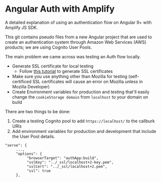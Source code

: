 # Angular Auth with Amplify
A detailed explanation of using an authentication flow on Angular 9+ with Amplify JS SDK.

This git contains pseudo files from a new Angular project that are used to create an authentication system through Amazon Web Services (AWS) products; we are using Cognito User Pools.

The main problem we came across was testing an Auth flow locally.

* Generate SSL certificate for local testing
  * Follow [this tutorial](https://gist.github.com/cecilemuller/9492b848eb8fe46d462abeb26656c4f8) to generate SSL certificates
* Make sure you use anything other than Mozilla for testing (self-certificed SSL certificates will cause an error on Mozilla unless in Mozilla Developer)
* Create Environment variables for production and testing that'll easily change the `cookieStorage domain` from `localhost` to your domain on build


There are two things to be done:
1. Create a testing Cognito pool to add `https://localhost/` to the callburk URIs
2. Add environment variables for production and development that include the User Pool details.


```
"serve": {
     ...,
     "options": {
          "browserTarget": "authApp:build",
          "sslKey": "../_ssl/localhost+2-key.pem",
          "sslCert": "../_ssl/localhost+2.pem",
          "ssl": true
     },
```
